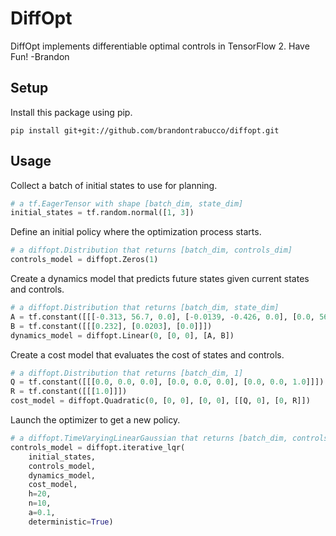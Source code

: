 # DiffOpt

DiffOpt implements differentiable optimal controls in TensorFlow 2. Have Fun! -Brandon

## Setup

Install this package using pip.

```
pip install git+git://github.com/brandontrabucco/diffopt.git
```

## Usage

Collect a batch of initial states to use for planning.

```python
# a tf.EagerTensor with shape [batch_dim, state_dim]
initial_states = tf.random.normal([1, 3])
```

Define an initial policy where the optimization process starts.

```python
# a diffopt.Distribution that returns [batch_dim, controls_dim]
controls_model = diffopt.Zeros(1)
```

Create a dynamics model that predicts future states given current states and controls.

```python
# a diffopt.Distribution that returns [batch_dim, state_dim]
A = tf.constant([[[-0.313, 56.7, 0.0], [-0.0139, -0.426, 0.0], [0.0, 56.7, 0.0]]])
B = tf.constant([[[0.232], [0.0203], [0.0]]])
dynamics_model = diffopt.Linear(0, [0, 0], [A, B])
```

Create a cost model that evaluates the cost of states and controls.

```python
# a diffopt.Distribution that returns [batch_dim, 1]
Q = tf.constant([[[0.0, 0.0, 0.0], [0.0, 0.0, 0.0], [0.0, 0.0, 1.0]]])
R = tf.constant([[[1.0]]])
cost_model = diffopt.Quadratic(0, [0, 0], [0, 0], [[Q, 0], [0, R]])
```

Launch the optimizer to get a new policy.

```python
# a diffopt.TimeVaryingLinearGaussian that returns [batch_dim, controls_dim]
controls_model = diffopt.iterative_lqr(
    initial_states,
    controls_model,
    dynamics_model,
    cost_model,
    h=20,
    n=10,
    a=0.1,
    deterministic=True)
```
